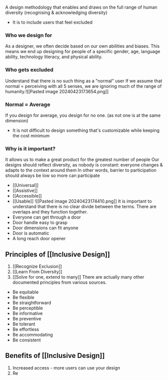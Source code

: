 A design methodology that enables and draws on the full range of human diversity (recognising & acknowledging diversity)
- It is to include users that feel excluded
### Who we design for
As a designer, we often decide based on our own abilities and biases. This means we end up designing for people of a specific gender, age, language ability, technology literacy, and physical ability.
### Who gets excluded
Understand that there is no such thing as a "normal" user
If we assume that normal = perceiving with all 5 senses, we are ignoring much of the range of humanity.![[Pasted image 20240423173654.png]]
### Normal = Average
If you design for average, you design for no one. (as not one is at the same dimension)
- It is not difficult to design something that's customizable while keeping the cost minimum
### Why is it important?
It allows us to make a great product for the greatest number of people
Our designs should reflect diversity, as nobody is constant: everyone changes & adapts to the context around them
In other words, barrier to participation should always be low so more can participate

- [[Universal]]
- [[Assistive]]
- [[Accessible]]
- [[Usable]]
![[Pasted image 20240423174410.png]]
It is important to understand that there is no clear divide between the terms. There are overlaps and they function together.
- Everyone can get through a door
- Door handle easy to grasp
- Door dimensions can fit anyone
- Door is automatic
- A long reach door opener
## Principles of [[Inclusive Design]]
1. [[Recognize Exclusion]]
2. [[Learn From Diversity]]
3. [[Solve for one, extend to many]]
There are actually many other documented principles from various sources. 
- Be equitable
- Be flexible
- Be straightforward
- Be perceptible
- Be informative
- Be preventive
- Be tolerant
- Be effortless
- Be accommodating
- Be consistent
## Benefits of [[Inclusive Design]]
1. Increased access - more users can use your design
2. Re